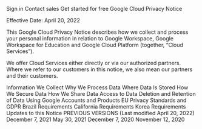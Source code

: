 Sign in
Contact sales
Get started for free
Google Cloud Privacy Notice

Effective Date: April 20, 2022

This Google Cloud Privacy Notice describes how we collect and process your personal information in relation to Google Workspace, Google Workspace for Education and Google Cloud Platform (together, “Cloud Services”).

We offer Cloud Services either directly or via our authorized partners. Where we refer to our customers in this notice, we also mean our partners and their customers.

Information We Collect
Why We Process Data
Where Data Is Stored
How We Secure Data
How We Share Data
Access to Data
Deletion and Retention of Data
Using Google Accounts and Products
EU Privacy Standards and GDPR
Brazil Requirements
California Requirements
Korea Requirements
Updates to this Notice
PREVIOUS VERSIONS (Last modified April 20, 2022)
December 7, 2021 May 30, 2021 December 7, 2020 November 12, 2020